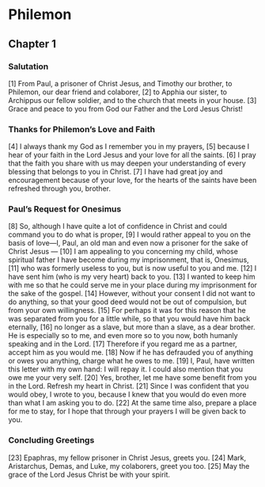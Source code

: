 # Philemon

## Chapter 1 <!-- scripture:1 -->


### Salutation

[1] From Paul, a prisoner of Christ Jesus, and Timothy our brother, to Philemon, our dear friend and colaborer,
[2] to Apphia our sister, to Archippus our fellow soldier, and to the church that meets in your house.
[3] Grace and peace to you from God our Father and the Lord Jesus Christ!

### Thanks for Philemon’s Love and Faith

[4] I always thank my God as I remember you in my prayers,
[5] because I hear of your faith in the Lord Jesus and your love for all the saints.
[6] I pray that the faith you share with us may deepen your understanding of every blessing that belongs to you in Christ.
[7] I have had great joy and encouragement because of your love, for the hearts of the saints have been refreshed through you, brother.

### Paul’s Request for Onesimus

[8] So, although I have quite a lot of confidence in Christ and could command you to do what is proper,
[9] I would rather appeal to you on the basis of love—I, Paul, an old man and even now a prisoner for the sake of Christ Jesus —
[10] I am appealing to you concerning my child, whose spiritual father I have become during my imprisonment, that is, Onesimus,
[11] who was formerly useless to you, but is now useful to you and me.
[12] I have sent him (who is my very heart) back to you.
[13] I wanted to keep him with me so that he could serve me in your place during my imprisonment for the sake of the gospel.
[14] However, without your consent I did not want to do anything, so that your good deed would not be out of compulsion, but from your own willingness.
[15] For perhaps it was for this reason that he was separated from you for a little while, so that you would have him back eternally,
[16] no longer as a slave, but more than a slave, as a dear brother. He is especially so to me, and even more so to you now, both humanly speaking and in the Lord.
[17] Therefore if you regard me as a partner, accept him as you would me.
[18] Now if he has defrauded you of anything or owes you anything, charge what he owes to me.
[19] I, Paul, have written this letter with my own hand: I will repay it. I could also mention that you owe me your very self.
[20] Yes, brother, let me have some benefit from you in the Lord. Refresh my heart in Christ.
[21] Since I was confident that you would obey, I wrote to you, because I knew that you would do even more than what I am asking you to do.
[22] At the same time also, prepare a place for me to stay, for I hope that through your prayers I will be given back to you.

### Concluding Greetings

[23] Epaphras, my fellow prisoner in Christ Jesus, greets you.
[24] Mark, Aristarchus, Demas, and Luke, my colaborers, greet you too.
[25] May the grace of the Lord Jesus Christ be with your spirit.
